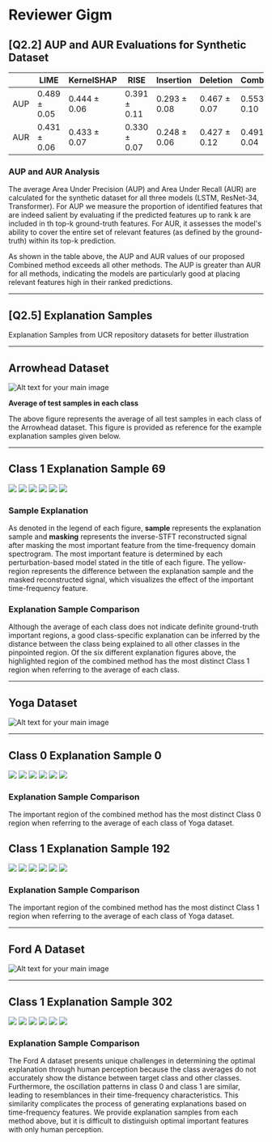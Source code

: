 # Reviewer Gigm 

## [Q2.2] AUP and AUR Evaluations for Synthetic Dataset

|  | LIME | KernelSHAP | RISE | Insertion | Deletion | Combined |
|----------------------|----------|----------|----------|----------|----------|----------|
| AUP              | 0.489 &plusmn; 0.05   | 0.444 &plusmn; 0.06   | 0.391 &plusmn; 0.11   | 0.293 &plusmn; 0.08   | 0.467 &plusmn; 0.07   | 0.553 &plusmn; 0.10   |
| AUR              | 0.431 &plusmn; 0.06   |  0.433 &plusmn; 0.07  | 0.330 &plusmn; 0.07   | 0.248 &plusmn; 0.06   | 0.427 &plusmn; 0.12   | 0.491 &plusmn; 0.04  |

### AUP and AUR Analysis  

The average Area Under Precision (AUP) and Area Under Recall (AUR) are calculated for the synthetic dataset for all three models (LSTM, ResNet-34, Transformer). For AUP we measure the proportion of identified features that are indeed salient by evaluating if the predicted features up to rank k are included in th top-k ground-truth features. For AUR, it assesses the model's ability to cover the entire set of relevant features (as defined by the ground-truth) within its top-k prediction.

As shown in the table above, the AUP and AUR values of our proposed Combined method exceeds all other methods. The AUP is greater than AUR for all methods, indicating the models are particularly good at placing relevant features high in their ranked predictions.   

---

## [Q2.5] Explanation Samples

Explanation Samples from UCR repository datasets for better illustration

---

## Arrowhead Dataset

![Alt text for your main image](Explanation_Samples/arrowhead/Avg.png)

**Average of test samples in each class**

The above figure represents the average of all test samples in each class of the Arrowhead dataset. This figure is provided as reference for the example explanation samples given below.   

---

## Class 1 Explanation Sample 69

<p float="left">
  <img src="Explanation_Samples/arrowhead/combined_69.png" />
  <img src="Explanation_Samples/arrowhead/deletion_69.png" />
  <img src="Explanation_Samples/arrowhead/insertion_69.png" />
  <img src="Explanation_Samples/arrowhead/lime_69.png" />
  <img src="Explanation_Samples/arrowhead/shap_69.png" />
  <img src="Explanation_Samples/arrowhead/rise_69.png" />
</p>

### Sample Explanation  

As denoted in the legend of each figure, **sample** represents the explanation sample and **masking** represents the inverse-STFT reconstructed signal after masking the most important feature from the time-frequency domain spectrogram. The most important feature is determined by each perturbation-based model stated in the title of each figure. The yellow-region represents the difference between the explanation sample and the masked reconstructed signal, which visualizes the effect of the important time-frequency feature.       

### Explanation Sample Comparison  

Although the average of each class does not indicate definite ground-truth important regions, a good class-specific explanation can be inferred by the distance between the class being explained to all other classes in the pinpointed region. Of the six different explanation figures above, the highlighted region of the combined method has the most distinct Class 1 region when referring to the average of each class. 

---

## Yoga Dataset

![Alt text for your main image](Explanation_Samples/yoga/Avg.png)

---

## Class 0 Explanation Sample 0

<p float="left">
  <img src="Explanation_Samples/yoga/combined_0.png" />
  <img src="Explanation_Samples/yoga/deletion_0.png" />
  <img src="Explanation_Samples/yoga/insertion_0.png" />
  <img src="Explanation_Samples/yoga/lime_0.png" />
  <img src="Explanation_Samples/yoga/shap_0.png" />
  <img src="Explanation_Samples/yoga/rise_0.png" />
</p>

### Explanation Sample Comparison  

The important region of the combined method has the most distinct Class 0 region when referring to the average of each class of Yoga dataset.


## Class 1 Explanation Sample 192

<p float="left">
  <img src="Explanation_Samples/yoga/combined_192.png" />
  <img src="Explanation_Samples/yoga/deletion_192.png" />
  <img src="Explanation_Samples/yoga/insertion_192.png" />
  <img src="Explanation_Samples/yoga/lime_192.png" />
  <img src="Explanation_Samples/yoga/shap_192.png" />
  <img src="Explanation_Samples/yoga/rise_192.png" />
</p>

### Explanation Sample Comparison  

The important region of the combined method has the most distinct Class 1 region when referring to the average of each class of Yoga dataset.

---

## Ford A Dataset

![Alt text for your main image](Explanation_Samples/forda/Avg.png)

---

## Class 1 Explanation Sample 302

<p float="left">
  <img src="Explanation_Samples/forda/combined_302.png" />
  <img src="Explanation_Samples/forda/deletion_302.png" />
  <img src="Explanation_Samples/forda/insertion_302.png" />
  <img src="Explanation_Samples/forda/lime_302.png" />
  <img src="Explanation_Samples/forda/shap_302.png" />
  <img src="Explanation_Samples/forda/rise_302.png" />
</p>

### Explanation Sample Comparison  

The Ford A dataset presents unique challenges in determining the optimal explanation through human perception because the class averages do not accurately show the distance between target class and other classes. Furthermore, the oscillation patterns in class 0 and class 1 are similar, leading to resemblances in their time-frequency characteristics. This similarity complicates the process of generating explanations based on time-frequency features. We provide explanation samples from each method above, but it is difficult to distinguish optimal important features with only human perception.   
